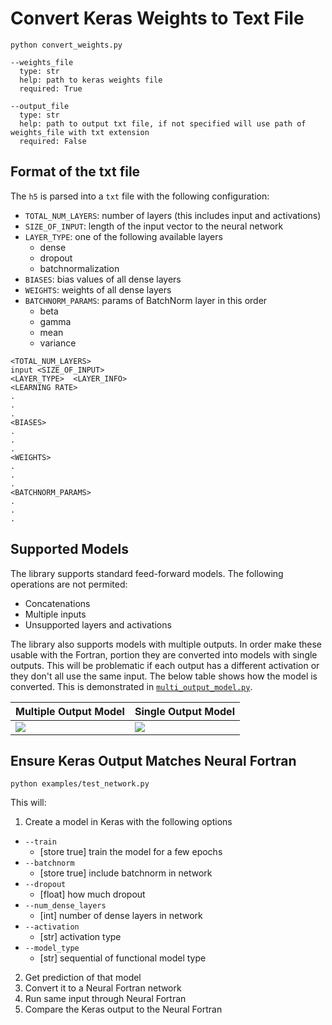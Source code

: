 # Convert Keras Weights to Text File


```
python convert_weights.py

--weights_file
  type: str
  help: path to keras weights file
  required: True

--output_file
  type: str
  help: path to output txt file, if not specified will use path of weights_file with txt extension
  required: False
```

## Format of the txt file
The `h5` is parsed into a `txt` file with the following configuration:
* `TOTAL_NUM_LAYERS`: number of layers (this includes input and activations)
* `SIZE_OF_INPUT`: length of the input vector to the neural network
* `LAYER_TYPE`: one of the following available layers
  * dense
  * dropout
  * batchnormalization
* `BIASES`: bias values of all dense layers
* `WEIGHTS`: weights of all dense layers
* `BATCHNORM_PARAMS`: params of BatchNorm layer in this order
  * beta
  * gamma
  * mean
  * variance

```
<TOTAL_NUM_LAYERS>
input <SIZE_OF_INPUT>
<LAYER_TYPE>  <LAYER_INFO>
<LEARNING RATE>
.
.
.
<BIASES>
.
.
.
<WEIGHTS>
.
.
.
<BATCHNORM_PARAMS>
.
.
.
```

## Supported Models
The library supports standard feed-forward models. The following operations are not permited:
* Concatenations
* Multiple inputs
* Unsupported layers and activations

The library also supports models with multiple outputs. In order make these usable with the Fortran, portion they are converted into models with single outputs. This will be problematic if each output has a different activation or they don't all use the same input. The below table shows how the model is converted. This is demonstrated in [`multi_output_model.py`]().

|   Multiple Output Model  	|  Single Output Model 	|
|------------	|--------	|
| ![](https://github.com/scientific-computing/KFB/blob/master/Figures/multi_output_model.png?raw=true) 	|   ![](https://github.com/scientific-computing/KFB/blob/master/Figures/single_output_model.png?raw=true)   	|

## Ensure Keras Output Matches Neural Fortran

`python examples/test_network.py`

This will:
1. Create a model in Keras with the following options
  * `--train`
    * [store true] train the model for a few epochs
  * `--batchnorm`
    * [store true] include batchnorm in network
  * `--dropout`
    * [float] how much dropout
  * `--num_dense_layers`
    * [int] number of dense layers in network
  * `--activation`
    * [str] activation type
  * `--model_type`
    * [str] sequential of functional model type

2. Get prediction of that model
3. Convert it to a Neural Fortran network
4. Run same input through Neural Fortran
5. Compare the Keras output to the Neural Fortran
